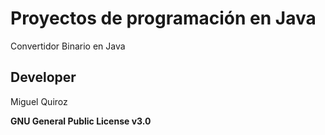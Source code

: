 # Proyectos de programación en Java

Convertidor Binario en Java

## Developer
Miguel Quiroz

**GNU General Public License v3.0**